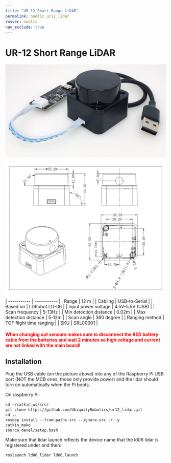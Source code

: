 ```yaml
---
title: "UR-12 Short Range LiDAR"
permalink: noetic_ur12_lidar
rosver: noetic
nav_exclude: true
--- 
```


# UR-12 Short Range LiDAR

![Magni lidar connection](assets/camera_sensor/ld06.png)

![Schematic](assets/camera_sensor/short-lidar.png)

| ----------- | ----------- |
| Range      | 12 m       |
| Cabling   | USB-to-Serial        |
| Based on  | LDRobot LD-06        |
| Input power voltage      | 4.5V-5.5V (USB)       |
| Scan frequency      | 5-13Hz      |
| Min detection distance | 0.02m |
| Max detection distance | 5-12m  |
| Scan angle | 360 degree |
| Ranging method | TOF flight time ranging |
| SKU | SRL00001 |

<H4 style="color:red">When changing out sensors makes sure to disconnect the RED battery cable from the batteries and wait 2 minutes so high voltage and current are not linked with the main board!</H4>

## Installation

Plug the USB cable (on the picture above) into any of the Raspberry Pi USB port (NOT the MCB ones, those only provide power) and the lidar should turn on automatically when the Pi boots. 

On raspberry Pi:

    cd ~/catkin_ws/src/
    git clone https://github.com/UbiquityRobotics/ur12_lidar.git
    cd ..
    rosdep install --from-paths src --ignore-src -r -y
    catkin_make
    source devel/setup.bash 
    
Make sure that lidar launch reflects the device name that the ld06 lidar is registered under and then:
    
    roslaunch ld06_lidar ld06.launch
